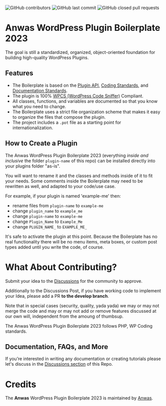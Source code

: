 ![GitHub contributors](https://img.shields.io/github/contributors/anwas/anwas-wp-plugin-boilerplate-2023) ![GitHub last commit](https://img.shields.io/github/last-commit/anwas/anwas-wp-plugin-boilerplate-2023) ![GitHub closed pull requests](https://img.shields.io/github/issues-pr-closed/anwas/anwas-wp-plugin-boilerplate-2023)

# Anwas WordPress Plugin Boilerplate 2023

The goal is still a standardized, organized, object-oriented foundation for building high-quality WordPress Plugins.

## Features

-   The Boilerplate is based on the [Plugin API](http://codex.wordpress.org/Plugin_API), [Coding Standards](https://developer.wordpress.org/coding-standards/wordpress-coding-standards/), and [Documentation Standards](https://developer.wordpress.org/coding-standards/inline-documentation-standards/).
-   The plugin is 100% [WPCS (WordPress Code Sniffer)](https://github.com/WordPress/WordPress-Coding-Standards) Compliant.
-   All classes, functions, and variables are documented so that you know what you need to change.
-   The Boilerplate uses a strict file organization scheme that makes it easy to organize the files that compose the plugin.
-   The project includes a `.pot` file as a starting point for internationalization.

## How to Create a Plugin

The Anwas WordPress Plugin Boilerplate 2023 (everything _inside and inclusive_ the folder `plugin-name` of this repo) can be installed directly into your plugins folder "as-is".

You will want to rename it and the classes and methods inside of it to fit your needs.
Some comments inside the Boilerplate may need to be rewritten as well, and adapted to your code/use case.

For example, if your plugin is named 'example-me' then:

-   rename files from `plugin-name` to `example-me`
-   change `plugin_name` to `example_me`
-   change `plugin-name` to `example-me`
-   change `Plugin_Name` to `Example_Me`
-   change `PLUGIN_NAME_` to `EXAMPLE_ME_`

It's safe to activate the plugin at this point.
Because the Boilerplate has no real functionality there will be no menu items, meta boxes, or custom post types added until you write the code, of course.

# What About Contributing?

Submit your idea to the [Discussions](https://github.com/anwas/anwas-wp-plugin-boilerplate-2023/discussions) for the community to approve.

Additionally to the Discussions Post, if you have working code to implement your Idea, please add a PR **to the develop branch**.

Note that in special cases (security, quality, yada yada) we may or may not merge the code and may or may not add or remove features discussed at our own will, independent from the amoung of thumbsup.

The Anwas WordPress Plugin Boilerplate 2023 follows PHP, WP Coding standards.

## Documentation, FAQs, and More

If you’re interested in writing any documentation or creating tutorials please let's discuss in the [Discussions section](https://github.com/anwas/anwas-wp-plugin-boilerplate-2023/discussions) of this Repo.

# Credits

The **Anwas** WordPress Plugin Boilerplate 2023 is maintained by [Anwas](https://github.com/anwas).
